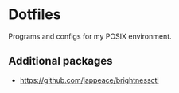 # Dotfiles

Programs and configs for my POSIX environment.

## Additional packages

* <https://github.com/jappeace/brightnessctl>
